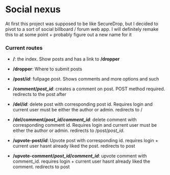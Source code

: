 # Social nexus  
 
At first this project was supposed to be like SecureDrop, but I decided to pivot to a sort of social billboard / forum web app. I will definitely remake this to at some point + probably figure out a new name for it

### Current routes 

* **/**: the index. Show posts and has a link to **/dropper**

* **/dropper**: Where to submit posts

* **/post/_id_**: fullpage post. Shows comments and more options and such

* **/comment/_post\_id_**: creates a comment on post. POST method required. redirects to the post after

* **/del/_id_**: delete post with corresponding post id. Requires login and current user must be either the author or admin. redirects to /

* **/del/comment/_post\_id_/_comment\_id_**: delete comment with corresponding comment id. Requires login and current user must be either the author or admin. redirects to /post/*post_id*. 

* **/upvote-post/_id_**: Upvote post with corresponding id. requires login + current user hasnt already liked the post. redirects to post

* **/upvote-comment/_post\_id_/_comment\_id_**: upvote comment with comment_id. requires login + current user hasnt already liked the comment. redirects to post